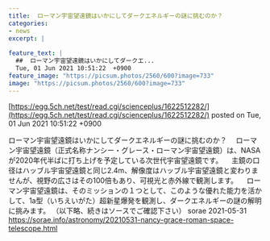 ```yaml
---
title:  ローマン宇宙望遠鏡はいかにしてダークエネルギーの謎に挑むのか？  
categories:
- news
excerpt: |
  
feature_text: |
  ##  ローマン宇宙望遠鏡はいかにしてダークエ...
  Tue, 01 Jun 2021 10:51:22  +0900
feature_image: "https://picsum.photos/2560/600?image=733"
image: "https://picsum.photos/2560/600?image=733"
---
```


[https://egg.5ch.net/test/read.cgi/scienceplus/1622512282/](https://egg.5ch.net/test/read.cgi/scienceplus/1622512282/)
posted on Tue, 01 Jun 2021 10:51:22  +0900

<!--more-->

ローマン宇宙望遠鏡はいかにしてダークエネルギーの謎に挑むのか？ 　ローマン宇宙望遠鏡（正式名称ナンシー・グレース・ローマン宇宙望遠鏡）は、NASAが2020年代半ばに打ち上げを予定している次世代宇宙望遠鏡です。 　主鏡の口径はハッブル宇宙望遠鏡と同じ2.4m、解像度はハッブル宇宙望遠鏡と変わりませんが、視野の広さはその100倍もあり、可視光と赤外線で観測します。 　ローマン宇宙望遠鏡は、そのミッションの１つとして、このような優れた能力を活かして、1a型（いちえいがた）超新星爆発を観測し、ダークエネルギーの謎の解明に挑みます。 （以下略、続きはソースでご確認下さい） sorae 2021-05-31 https://sorae.info/astronomy/20210531-nancy-grace-roman-space-telescope.html
